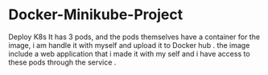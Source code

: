 # Docker-Minikube-Project
Deploy K8s
It has 3 pods, and the pods themselves have a container for the image, i am handle it with myself and upload it to Docker hub . 
the image include a web application that i made it with my self and i have access to these pods through the service . 
